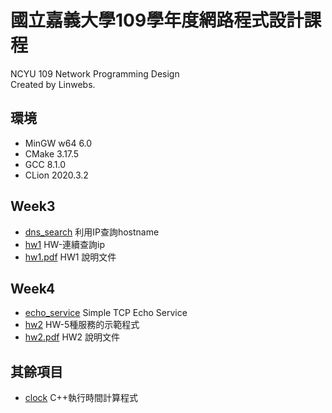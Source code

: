 # 國立嘉義大學109學年度網路程式設計課程
NCYU 109 Network Programming Design  
Created by Linwebs.  

## 環境
* MinGW w64 6.0
* CMake 3.17.5
* GCC 8.1.0
* CLion 2020.3.2

## Week3
* [dns_search](dns_search.cpp) 利用IP查詢hostname
* [hw1](hw1.cpp) HW-連續查詢ip
* [hw1.pdf](hw_pdf/hw1.pdf) HW1 說明文件

## Week4
* [echo_service](echo_service.cpp) Simple TCP Echo Service
* [hw2](hw2.cpp) HW-5種服務的示範程式
* [hw2.pdf](hw_pdf/hw2.pdf) HW2 說明文件

## 其餘項目
* [clock](clock.cpp) C++執行時間計算程式
